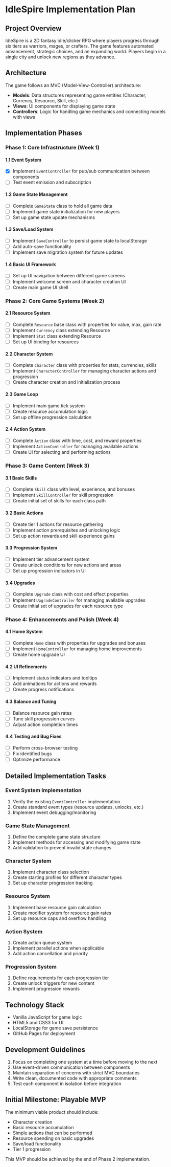 # IdleSpire Implementation Plan

## Project Overview
IdleSpire is a 2D fantasy idle/clicker RPG where players progress through six tiers as warriors, mages, or crafters. The game features automated advancement, strategic choices, and an expanding world. Players begin in a single city and unlock new regions as they advance.

## Architecture
The game follows an MVC (Model-View-Controller) architecture:
- **Models**: Data structures representing game entities (Character, Currency, Resource, Skill, etc.)
- **Views**: UI components for displaying game state
- **Controllers**: Logic for handling game mechanics and connecting models with views

## Implementation Phases

### Phase 1: Core Infrastructure (Week 1)

#### 1.1 Event System
- [x] Implement `EventController` for pub/sub communication between components
- [ ] Test event emission and subscription

#### 1.2 Game State Management
- [ ] Complete `GameState` class to hold all game data
- [ ] Implement game state initialization for new players
- [ ] Set up game state update mechanisms

#### 1.3 Save/Load System
- [ ] Implement `SaveController` to persist game state to localStorage
- [ ] Add auto-save functionality
- [ ] Implement save migration system for future updates

#### 1.4 Basic UI Framework
- [ ] Set up UI navigation between different game screens
- [ ] Implement welcome screen and character creation UI
- [ ] Create main game UI shell

### Phase 2: Core Game Systems (Week 2)

#### 2.1 Resource System
- [ ] Complete `Resource` base class with properties for value, max, gain rate
- [ ] Implement `Currency` class extending Resource
- [ ] Implement `Stat` class extending Resource
- [ ] Set up UI binding for resources

#### 2.2 Character System
- [ ] Complete `Character` class with properties for stats, currencies, skills
- [ ] Implement `CharacterController` for managing character actions and progression
- [ ] Create character creation and initialization process

#### 2.3 Game Loop
- [ ] Implement main game tick system
- [ ] Create resource accumulation logic
- [ ] Set up offline progression calculation

#### 2.4 Action System
- [ ] Complete `Action` class with time, cost, and reward properties
- [ ] Implement `ActionController` for managing available actions
- [ ] Create UI for selecting and performing actions

### Phase 3: Game Content (Week 3)

#### 3.1 Basic Skills
- [ ] Complete `Skill` class with level, experience, and bonuses
- [ ] Implement `SkillController` for skill progression
- [ ] Create initial set of skills for each class path

#### 3.2 Basic Actions
- [ ] Create tier 1 actions for resource gathering
- [ ] Implement action prerequisites and unlocking logic
- [ ] Set up action rewards and skill experience gains

#### 3.3 Progression System
- [ ] Implement tier advancement system
- [ ] Create unlock conditions for new actions and areas
- [ ] Set up progression indicators in UI

#### 3.4 Upgrades
- [ ] Complete `Upgrade` class with cost and effect properties
- [ ] Implement `UpgradeController` for managing available upgrades
- [ ] Create initial set of upgrades for each resource type

### Phase 4: Enhancements and Polish (Week 4)

#### 4.1 Home System
- [ ] Complete `Home` class with properties for upgrades and bonuses
- [ ] Implement `HomeController` for managing home improvements
- [ ] Create home upgrade UI

#### 4.2 UI Refinements
- [ ] Implement status indicators and tooltips
- [ ] Add animations for actions and rewards
- [ ] Create progress notifications

#### 4.3 Balance and Tuning
- [ ] Balance resource gain rates
- [ ] Tune skill progression curves
- [ ] Adjust action completion times

#### 4.4 Testing and Bug Fixes
- [ ] Perform cross-browser testing
- [ ] Fix identified bugs
- [ ] Optimize performance

## Detailed Implementation Tasks

### Event System Implementation
1. Verify the existing `EventController` implementation
2. Create standard event types (resource updates, unlocks, etc.)
3. Implement event debugging/monitoring

### Game State Management
1. Define the complete game state structure
2. Implement methods for accessing and modifying game state
3. Add validation to prevent invalid state changes

### Character System
1. Implement character class selection
2. Create starting profiles for different character types
3. Set up character progression tracking

### Resource System
1. Implement base resource gain calculation
2. Create modifier system for resource gain rates
3. Set up resource caps and overflow handling

### Action System
1. Create action queue system
2. Implement parallel actions when applicable
3. Add action cancellation and priority

### Progression System
1. Define requirements for each progression tier
2. Create unlock triggers for new content
3. Implement progression rewards

## Technology Stack
- Vanilla JavaScript for game logic
- HTML5 and CSS3 for UI
- LocalStorage for game save persistence
- GitHub Pages for deployment

## Development Guidelines
1. Focus on completing one system at a time before moving to the next
2. Use event-driven communication between components
3. Maintain separation of concerns with strict MVC boundaries
4. Write clean, documented code with appropriate comments
5. Test each component in isolation before integration

## Initial Milestone: Playable MVP
The minimum viable product should include:
- Character creation
- Basic resource accumulation
- Simple actions that can be performed
- Resource spending on basic upgrades
- Save/load functionality
- Tier 1 progression

This MVP should be achieved by the end of Phase 2 implementation.